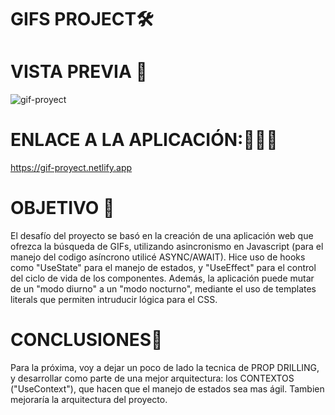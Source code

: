# GIFS  PROJECT🛠


# VISTA PREVIA 👀

![gif-proyect](https://user-images.githubusercontent.com/83677143/133338833-e3148361-3259-42a2-a31c-929134ae5f93.gif)



# ENLACE A LA APLICACIÓN:👨🏽‍💻

https://gif-proyect.netlify.app


# OBJETIVO 🏅

 El desafío del proyecto se basó en la creación de una aplicación web que ofrezca la búsqueda de GIFs, utilizando asincronismo en Javascript (para el manejo del codigo asíncrono utilicé ASYNC/AWAIT). Hice uso de hooks como "UseState" para el manejo de estados, y "UseEffect" para el control del ciclo de vida de los componentes. 
 Además, la aplicación puede mutar de un "modo diurno" a un "modo nocturno", mediante el uso de templates literals que permiten intruducir lógica para el CSS.

# CONCLUSIONES🤔

Para la próxima, voy a dejar un poco de lado la tecnica de PROP DRILLING, y desarrollar como parte de una mejor arquitectura: los CONTEXTOS ("UseContext"), que hacen que el manejo de estados sea mas ágil. Tambien mejoraría la arquitectura del proyecto. 






